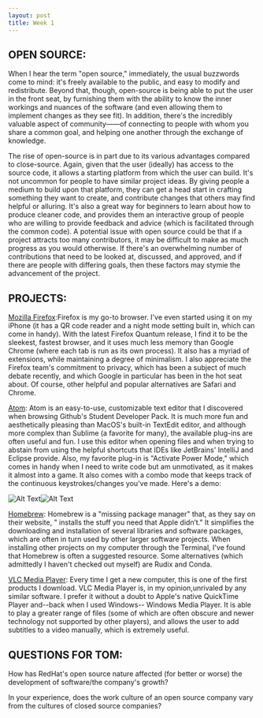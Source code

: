 ```yaml
---
layout: post
title: Week 1
---
```



## OPEN SOURCE:
When I hear the term "open source," immediately, the usual buzzwords come to mind: it's freely available to the public, and easy to modify and redistribute. Beyond that, though, open-source is being able to put the user in the front seat, by furnishing them with the ability to know the inner workings and nuances of the software (and even allowing them to implement changes as they see fit). In addition, there's the incredibly valuable aspect of community——of connecting to people with whom you share a common goal, and helping one another through the exchange of knowledge.

The rise of open-source is in part due to its various advantages compared to close-source. Again, given that the user (ideally) has access to the source code, it allows a starting platform from which the user can build. It's not uncommon for people to have similar project ideas. By giving people a medium to build upon that platform, they can get a head start in crafting something they want to create, and contribute changes that others may find helpful or alluring. It's also a great way for beginners to learn about how to produce cleaner code, and provides them an interactive group of people who are willing to provide feedback and advice (which is facilitated through the common code). A potential issue with open source could be that if a project attracts too many contributors, it may be difficult to make as much progress as you would otherwise. If there's an overwhelming number of contributions that need to be looked at, discussed, and approved, and if there are people with differing goals, then these factors may stymie the advancement of the project.

## PROJECTS:
[Mozilla Firefox](https://www.mozilla.org/en-US/firefox/new/):Firefox is my go-to browser. I've even started using it on my iPhone (it has a QR code reader and a night mode setting built in, which can come in handy). With the latest Firefox Quantum release, I find it to be the sleekest, fastest browser, and it uses much less memory than Google Chrome (where each tab is run as its own process). It also has a myriad of extensions, while maintaining a degree of minimalism. I also appreciate the Firefox team's commitment to privacy, which has been a subject of much debate recently, and which Google in particular has been in the hot seat about. Of course, other helpful and popular alternatives are Safari and Chrome.

[Atom](https://atom.io/): Atom is an easy-to-use, customizable text editor that I discovered when browsing Github's Student Developer Pack. It is much more fun and aesthetically pleasing than MacOS's built-in TextEdit editor, and although more complex than Sublime (a favorite for many), the available plug-ins are often useful and fun. I use this editor when opening files and when trying to abstain from using the helpful shortcuts that IDEs like JetBrains' IntelliJ and Eclipse provide. Also, my favorite plug-in is "Activate Power Mode," which comes in handy when I need to write code but am unmotivated, as it makes it almost into a game. It also comes with a combo mode that keeps track of the continuous keystrokes/changes you've made. Here's a demo:

![Alt Text](https://i.github-camo.com/b1d03b9b7a9d7dc9a32d1eab307b5378f8c59a7b/68747470733a2f2f636c6f75642e67697468756275736572636f6e74656e742e636f6d2f6173736574732f3638383431352f31313631353536352f31306631363435362d396336352d313165352d386166342d3236356630316663383361302e676966)![Alt Text](https://i.github-camo.com/ca572e22e64a42c44f59e1ebb40d4a1e1b748761/68747470733a2f2f636c6f75642e67697468756275736572636f6e74656e742e636f6d2f6173736574732f31303539303739392f31383831373233372f38373663326438342d383332312d313165362d383332342d6631353430363034633062642e676966)

[Homebrew](https://brew.sh/): Homebrew is a "missing package manager" that, as they say on their website, "
installs the stuff you need that Apple didn’t." It simplifies the downloading and installation of several libraries and software packages, which are often in turn used by other larger software projects. When installing other projects on my computer through the Terminal, I've found that Homebrew is often a suggested resource. Some alternatives (which admittedly I haven't checked out myself) are Rudix and Conda.

[VLC Media Player](https://www.videolan.org/vlc/index.html): Every time I get a new computer, this is one of the first products I download. VLC Media Player is, in my opinion,unrivaled by any similar software. I prefer it without a doubt to Apple's native QuickTime Player and--back when I used Windows-- Windows Media Player. It is able to play a greater range of files (some of which are often obscure and newer technology not supported by other players), and allows the user to add subtitles to a video manually, which is extremely useful.

## QUESTIONS FOR TOM:
How has RedHat's open source nature affected (for better or worse) the development of software/the company's growth?

In your experience, does the work culture of an open source company vary from the cultures of closed source companies?
